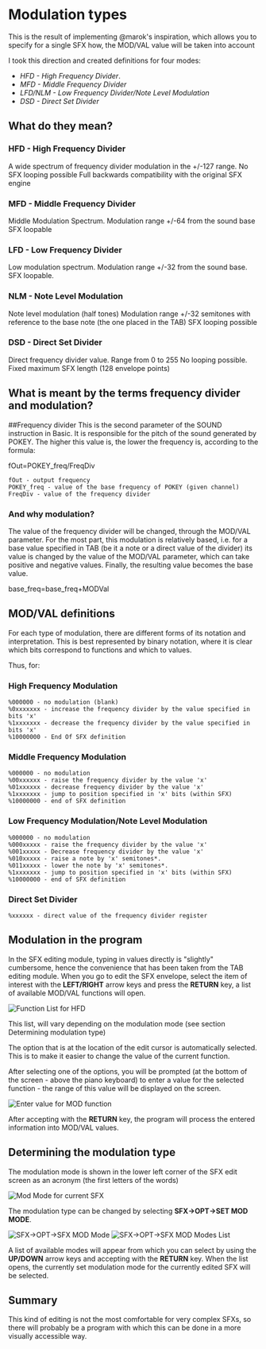 # Modulation types

This is the result of implementing @marok's inspiration, which allows you to specify for a single SFX how, the MOD/VAL value will be taken into account

I took this direction and created definitions for four modes:

- *HFD - High Frequency Divider*.
- *MFD - Middle Frequency Divider*
- *LFD/NLM - Low Frequency Divider/Note Level Modulation*
- *DSD - Direct Set Divider*

## What do they mean?

### HFD - High Frequency Divider
A wide spectrum of frequency divider modulation in the +/-127 range.
No SFX looping possible
Full backwards compatibility with the original SFX engine

### MFD - Middle Frequency Divider
Middle Modulation Spectrum.
Modulation range +/-64 from the sound base
SFX loopable

### LFD - Low Frequency Divider
Low modulation spectrum.
Modulation range +/-32 from the sound base.
SFX loopable.

### NLM - Note Level Modulation
Note level modulation (half tones)
Modulation range +/-32 semitones with reference to the base note (the one placed in the TAB)
SFX looping possible

### DSD - Direct Set Divider
Direct frequency divider value.
Range from 0 to 255
No looping possible.
Fixed maximum SFX length (128 envelope points)

## What is meant by the terms frequency divider and modulation?
##Frequency divider
This is the second parameter of the SOUND instruction in Basic. It is responsible for the pitch of the sound generated by POKEY. The higher this value is, the lower the frequency is, according to the formula:

fOut=POKEY_freq/FreqDiv

~~~
fOut - output frequency
POKEY_freq - value of the base frequency of POKEY (given channel)
FreqDiv - value of the frequency divider
~~~

### And why modulation?
The value of the frequency divider will be changed, through the MOD/VAL parameter. For the most part, this modulation is relatively based, i.e. for a base value specified in TAB (be it a note or a direct value of the divider) its value is changed by the value of the MOD/VAL parameter, which can take positive and negative values. Finally, the resulting value becomes the base value.

base_freq=base_freq+MODVal

## MOD/VAL definitions
For each type of modulation, there are different forms of its notation and interpretation. This is best represented by binary notation, where it is clear which bits correspond to functions and which to values.

Thus, for:

### High Frequency Modulation

~~~
%000000 - no modulation (blank)
%0xxxxxxx - increase the frequency divider by the value specified in bits 'x'
%1xxxxxxx - decrease the frequency divider by the value specified in bits 'x'
%10000000 - End Of SFX definition
~~~

### Middle Frequency Modulation

~~~
%000000 - no modulation
%00xxxxxx - raise the frequency divider by the value 'x'
%01xxxxxx - decrease frequency divider by the value 'x'
%1xxxxxxx - jump to position specified in 'x' bits (within SFX)
%10000000 - end of SFX definition
~~~

### Low Frequency Modulation/Note Level Modulation

~~~
%000000 - no modulation
%000xxxxx - raise the frequency divider by the value 'x'
%001xxxxx - Decrease frequency divider by the value 'x'
%010xxxxx - raise a note by 'x' semitones*.
%011xxxxx - lower the note by 'x' semitones*.
%1xxxxxxx - jump to position specified in 'x' bits (within SFX)
%10000000 - end of SFX definition
~~~

### Direct Set Divider

~~~
%xxxxxx - direct value of the frequency divider register
~~~

## Modulation in the program

In the SFX editing module, typing in values directly is "slightly" cumbersome, hence the convenience that has been taken from the TAB editing module.
When you go to edit the SFX envelope, select the item of interest with the __LEFT/RIGHT__ arrow keys and press the __RETURN__ key, a list of available MOD/VAL functions will open.

![Function List for HFD](./imgs/SFX-Edit_mode-Function_List_for_HFD.png)

This list, will vary depending on the modulation mode (see section Determining modulation type)

The option that is at the location of the edit cursor is automatically selected. This is to make it easier to change the value of the current function.

After selecting one of the options, you will be prompted (at the bottom of the screen - above the piano keyboard) to enter a value for the selected function - the range of this value will be displayed on the screen.

![Enter value for MOD function](./imgs/SFX-Edit_mode-Enter_value_for_function.png)

After accepting with the __RETURN__ key, the program will process the entered information into MOD/VAL values.

## Determining the modulation type

The modulation mode is shown in the lower left corner of the SFX edit screen as an acronym (the first letters of the words)

![Mod Mode for current SFX](./imgs/SFX-Edit_mode-Mod_Mode_for_current_SFX.png)

The modulation type can be changed by selecting __SFX->OPT->SET MOD MODE__.

![SFX->OPT->SFX MOD Mode](./imgs/SFX-OPT-SFX_MOD_Mode.png) ![SFX->OPT->SFX MOD Modes List](./imgs/SFX-OPT-SFX_MOD_Mode_List.png)

A list of available modes will appear from which you can select by using the __UP/DOWN__ arrow keys and accepting with the __RETURN__ key. When the list opens, the currently set modulation mode for the currently edited SFX will be selected.

## Summary

This kind of editing is not the most comfortable for very complex SFXs, so there will probably be a program with which this can be done in a more visually accessible way.
